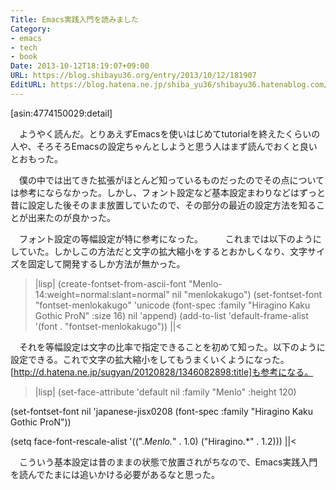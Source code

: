 ```yaml
---
Title: Emacs実践入門を読みました
Category:
- emacs
- tech
- book
Date: 2013-10-12T18:19:07+09:00
URL: https://blog.shibayu36.org/entry/2013/10/12/181907
EditURL: https://blog.hatena.ne.jp/shiba_yu36/shibayu36.hatenablog.com/atom/entry/11696248318758672547
---
```


[asin:4774150029:detail]

　ようやく読んだ。とりあえずEmacsを使いはじめてtutorialを終えたくらいの人や、そろそろEmacsの設定ちゃんとしようと思う人はまず読んでおくと良いとおもった。


　僕の中では出てきた拡張がほとんど知っているものだったのでその点については参考にならなかった。しかし、フォント設定など基本設定まわりなどはずっと昔に設定した後そのまま放置していたので、その部分の最近の設定方法を知ることが出来たのが良かった。


　フォント設定の等幅設定が特に参考になった。
　
　これまでは以下のようにしていた。しかしこの方法だと文字の拡大縮小をするとおかしくなり、文字サイズを固定して開発するしか方法が無かった。
>|lisp|
(create-fontset-from-ascii-font "Menlo-14:weight=normal:slant=normal" nil "menlokakugo")
(set-fontset-font "fontset-menlokakugo"
                  'unicode
                  (font-spec :family "Hiragino Kaku Gothic ProN" :size 16)
                  nil
                  'append)
(add-to-list 'default-frame-alist '(font . "fontset-menlokakugo"))
||<

　それを等幅設定は文字の比率で指定できることを初めて知った。以下のように設定できる。これで文字の拡大縮小をしてもうまくいくようになった。[http://d.hatena.ne.jp/sugyan/20120828/1346082898:title]も参考になる。
>|lisp|
(set-face-attribute
 'default nil
 :family "Menlo"
 :height 120)

(set-fontset-font
 nil 'japanese-jisx0208
 (font-spec :family "Hiragino Kaku Gothic ProN"))

(setq face-font-rescale-alist
      '((".*Menlo.*" . 1.0)
        ("Hiragino.*" . 1.2)))
||<


　こういう基本設定は昔のままの状態で放置されがちなので、Emacs実践入門を読んでたまには追いかける必要があるなと思った。
